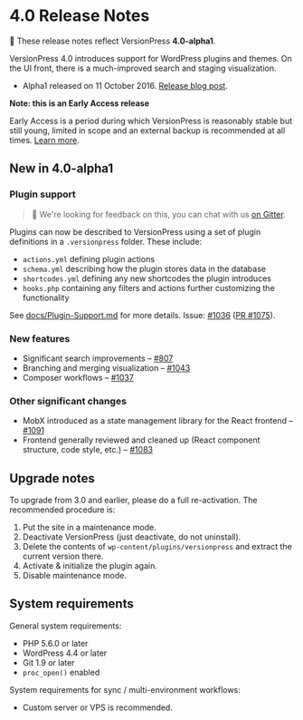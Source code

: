 # 4.0 Release Notes

🚧 These release notes reflect VersionPress **4.0-alpha1**. 

VersionPress 4.0 introduces support for WordPress plugins and themes. On the UI front, there is a much-improved search and staging visualization.

- Alpha1 released on 11 October 2016. [Release blog post](https://blog.versionpress.net/2016/10/versionpress-4-0-alpha/).


<div class="note">
  <p><strong>Note: this is an Early Access release</strong></p>
  <p>Early Access is a period during which VersionPress is reasonably stable but still young, limited in scope and an external backup is recommended at all times. <a href="../getting-started/about-eap">Learn more</a>.</p>
</div>


## New in 4.0-alpha1

### Plugin support

> 👋 We're looking for feedback on this, you can chat with us [on Gitter](https://gitter.im/versionpress/versionpress).

Plugins can now be described to VersionPress using a set of plugin definitions in a `.versionpress` folder. These include:

- `actions.yml` defining plugin actions
- `schema.yml` describing how the plugin stores data in the database
- `shortcodes.yml` defining any new shortcodes the plugin introduces
- `hooks.php` containing any filters and actions further customizing the functionality 

See [docs/Plugin-Support.md](https://github.com/versionpress/versionpress/blob/1e994d949f8984a22f1a0733ecc493195e741181/docs/Plugin-Support.md) for more details. Issue: [#1036](https://github.com/versionpress/versionpress/issues/1036) ([PR #1075](https://github.com/versionpress/versionpress/pull/1075)).

### New features

- Significant search improvements – [#807](https://github.com/versionpress/versionpress/issues/807)
- Branching and merging visualization – [#1043](https://github.com/versionpress/versionpress/issues/1043)
- Composer workflows – [#1037](https://github.com/versionpress/versionpress/issues/1037)

### Other significant changes

- MobX introduced as a state management library for the React frontend – [#1091](https://github.com/versionpress/versionpress/issues/1091)
- Frontend generally reviewed and cleaned up (React component structure, code style, etc.) – [#1083](https://github.com/versionpress/versionpress/issues/1083)

## Upgrade notes

To upgrade from 3.0 and earlier, please do a full re-activation. The recommended procedure is:

 1. Put the site in a maintenance mode.
 2. Deactivate VersionPress (just deactivate, do not uninstall).
 3. Delete the contents of `wp-content/plugins/versionpress` and extract the current version there.
 4. Activate & initialize the plugin again.
 5. Disable maintenance mode.


## System requirements

General system requirements:

 - PHP 5.6.0 or later
 - WordPress 4.4 or later
 - Git 1.9 or later
 - `proc_open()` enabled

System requirements for sync / multi-environment workflows:

 - Custom server or VPS is recommended.
